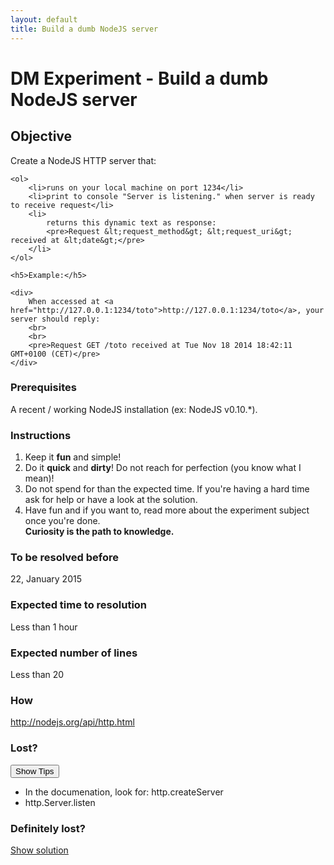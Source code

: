 ```yaml
---
layout: default
title: Build a dumb NodeJS server
---
```

<h1>DM Experiment - Build a dumb NodeJS server</h1>

<h2>Objective</h2>

<div>
    <p>Create a NodeJS HTTP server that:</p>

    <ol>
        <li>runs on your local machine on port 1234</li>
        <li>print to console "Server is listening." when server is ready to receive request</li>
        <li>
            returns this dynamic text as response:
            <pre>Request &lt;request_method&gt; &lt;request_uri&gt; received at &lt;date&gt;</pre>
        </li>
    </ol>

    <h5>Example:</h5>

    <div>
        When accessed at <a href="http://127.0.0.1:1234/toto">http://127.0.0.1:1234/toto</a>, your server should reply:
        <br>
        <br>
        <pre>Request GET /toto received at Tue Nov 18 2014 18:42:11 GMT+0100 (CET)</pre>
    </div>
</div>

<h3>Prerequisites</h3>

<div>
    A recent / working NodeJS installation (ex: NodeJS v0.10.*).
</div>

<h3>Instructions</h3>

<div>
    <ol>
        <li>Keep it <strong>fun</strong> and <bstrong>simple</strong>!</li>
        <li>Do it <strong>quick</strong> and <strong>dirty</strong>! Do not reach for perfection (you know what I mean)!</li>
        <li>Do not spend for than the expected time. If you're having a hard time ask for help or have a look at the solution.</li>
        <li>
            Have fun and if you want to, read more about the experiment subject once you're done.<br>
            <strong>Curiosity is the path to knowledge.</strong>
        </li>
    </ol>
</div>

<h3>To be resolved before</h3>
<div>
    22, January 2015
</div>

<h3>Expected time to resolution</h3>
<div>
    Less than 1 hour
</div>

<h3>Expected number of lines</h3>
<div>
    Less than 20
</div>

<h3>How</h3>
<div>
    <a target="_blank" href="http://nodejs.org/api/http.html">http://nodejs.org/api/http.html</a>
</div>

<h3>Lost?</h3>
<div>
    <button onclick="(function(){event.target.style.display='none'; document.querySelector('#tips').style.display = 'block';})()">Show Tips</button>
    <div id="tips">
            <ul>
                <li>In the documenation, look for: http.createServer</li>
                <li>http.Server.listen</li>
            </ul>
    </div>
</div>

<h3>Definitely lost?</h3>
<div>
    <a target="_blank" href="https://github.com/dailymotion/puzzles/blob/francois/node-server/server.js">Show solution</a>
</div>

